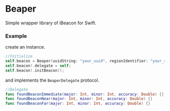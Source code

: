 Beaper
======
Simple wrapper library of iBeacon for Swift.

### Example

create an instance.

```Swift
//Initialize
self.beacon = Beaper(uuidString: "your_uuid", regionIdentifier: "your_region_id",notifyOnEntry: false);
self.beacon!.delegate = self;
self.beacon!.initBeacon();
```

and implements the `BeaperDelegate` protocol.

```Swift
//Delegate
func foundBeaconImmediate(major: Int, minor: Int, accuracy: Double) {}
func foundBeaconNear(major: Int, minor: Int, accuracy: Double) {}
func foundBeaconFar(major: Int, minor: Int, accuracy: Double) {}
```